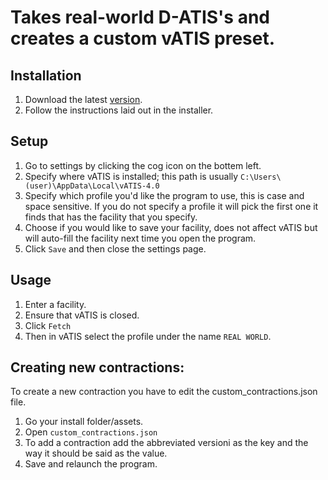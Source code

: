 # Takes real-world D-ATIS's and creates a custom vATIS preset.

## Installation

1. Download the latest [version](https://github.com/EMcNugget/D-ATIS-to-vATIS/releases).
2. Follow the instructions laid out in the installer.

## Setup

1. Go to settings by clicking the cog icon on the bottem left.
2. Specify where vATIS is installed; this path is usually `C:\Users\(user)\AppData\Local\vATIS-4.0`
3. Specify which profile you'd like the program to use, this is case and space sensitive. If you do not specify a profile it will pick the first one it finds that has the facility that you specify.
4. Choose if you would like to save your facility, does not affect vATIS but will auto-fill the facility next time you open the program.
5. Click `Save` and then close the settings page.

## Usage

1. Enter a facility.
2. Ensure that vATIS is closed.
3. Click `Fetch`
4. Then in vATIS select the profile under the name `REAL WORLD`.

## Creating new contractions:

To create a new contraction you have to edit the custom_contractions.json file.

1. Go your install folder/assets.
2. Open ```custom_contractions.json```
3. To add a contraction add the abbreviated versioni as the key and the way it should be said as the value.
4. Save and relaunch the program.
